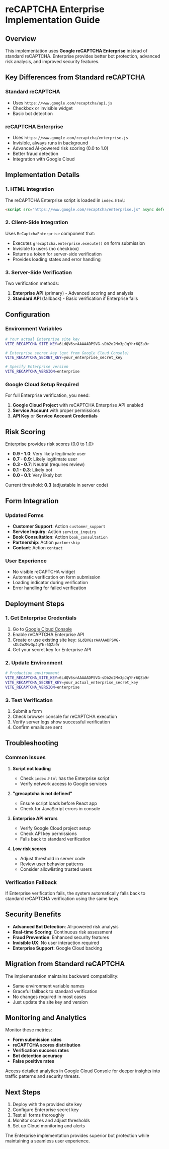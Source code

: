 # reCAPTCHA Enterprise Implementation Guide

## Overview

This implementation uses **Google reCAPTCHA Enterprise** instead of standard reCAPTCHA. Enterprise provides better bot protection, advanced risk analysis, and improved security features.

## Key Differences from Standard reCAPTCHA

### Standard reCAPTCHA
- Uses `https://www.google.com/recaptcha/api.js`
- Checkbox or invisible widget
- Basic bot detection

### reCAPTCHA Enterprise
- Uses `https://www.google.com/recaptcha/enterprise.js`
- Invisible, always runs in background
- Advanced AI-powered risk scoring (0.0 to 1.0)
- Better fraud detection
- Integration with Google Cloud

## Implementation Details

### 1. HTML Integration

The reCAPTCHA Enterprise script is loaded in `index.html`:

```html
<script src="https://www.google.com/recaptcha/enterprise.js" async defer></script>
```

### 2. Client-Side Integration

Uses `ReCaptchaEnterprise` component that:
- Executes `grecaptcha.enterprise.execute()` on form submission
- Invisible to users (no checkbox)
- Returns a token for server-side verification
- Provides loading states and error handling

### 3. Server-Side Verification

Two verification methods:
1. **Enterprise API** (primary) - Advanced scoring and analysis
2. **Standard API** (fallback) - Basic verification if Enterprise fails

## Configuration

### Environment Variables

```bash
# Your actual Enterprise site key
VITE_RECAPTCHA_SITE_KEY=6LdQV6srAAAAADPSVG-sDb2o2Mv3pJqYhr6QZa9r

# Enterprise secret key (get from Google Cloud Console)
VITE_RECAPTCHA_SECRET_KEY=your_enterprise_secret_key

# Specify Enterprise version
VITE_RECAPTCHA_VERSION=enterprise
```

### Google Cloud Setup Required

For full Enterprise verification, you need:

1. **Google Cloud Project** with reCAPTCHA Enterprise API enabled
2. **Service Account** with proper permissions
3. **API Key** or **Service Account Credentials**

## Risk Scoring

Enterprise provides risk scores (0.0 to 1.0):
- **0.9 - 1.0**: Very likely legitimate user
- **0.7 - 0.9**: Likely legitimate user  
- **0.3 - 0.7**: Neutral (requires review)
- **0.1 - 0.3**: Likely bot
- **0.0 - 0.1**: Very likely bot

Current threshold: **0.3** (adjustable in server code)

## Form Integration

### Updated Forms
- **Customer Support**: Action `customer_support`
- **Service Inquiry**: Action `service_inquiry`
- **Book Consultation**: Action `book_consultation`
- **Partnership**: Action `partnership`
- **Contact**: Action `contact`

### User Experience
- No visible reCAPTCHA widget
- Automatic verification on form submission
- Loading indicator during verification
- Error handling for failed verification

## Deployment Steps

### 1. Get Enterprise Credentials

1. Go to [Google Cloud Console](https://console.cloud.google.com/)
2. Enable reCAPTCHA Enterprise API
3. Create or use existing site key: `6LdQV6srAAAAADPSVG-sDb2o2Mv3pJqYhr6QZa9r`
4. Get your secret key for Enterprise API

### 2. Update Environment

```bash
# Production environment
VITE_RECAPTCHA_SITE_KEY=6LdQV6srAAAAADPSVG-sDb2o2Mv3pJqYhr6QZa9r
VITE_RECAPTCHA_SECRET_KEY=your_actual_enterprise_secret_key
VITE_RECAPTCHA_VERSION=enterprise
```

### 3. Test Verification

1. Submit a form
2. Check browser console for reCAPTCHA execution
3. Verify server logs show successful verification
4. Confirm emails are sent

## Troubleshooting

### Common Issues

1. **Script not loading**
   - Check `index.html` has the Enterprise script
   - Verify network access to Google services

2. **"grecaptcha is not defined"**
   - Ensure script loads before React app
   - Check for JavaScript errors in console

3. **Enterprise API errors**
   - Verify Google Cloud project setup
   - Check API key permissions
   - Falls back to standard verification

4. **Low risk scores**
   - Adjust threshold in server code
   - Review user behavior patterns
   - Consider allowlisting trusted users

### Verification Fallback

If Enterprise verification fails, the system automatically falls back to standard reCAPTCHA verification using the same keys.

## Security Benefits

- **Advanced Bot Detection**: AI-powered risk analysis
- **Real-time Scoring**: Continuous risk assessment
- **Fraud Prevention**: Enhanced security features
- **Invisible UX**: No user interaction required
- **Enterprise Support**: Google Cloud backing

## Migration from Standard reCAPTCHA

The implementation maintains backward compatibility:
- Same environment variable names
- Graceful fallback to standard verification
- No changes required in most cases
- Just update the site key and version

## Monitoring and Analytics

Monitor these metrics:
- **Form submission rates**
- **reCAPTCHA scores distribution**  
- **Verification success rates**
- **Bot detection accuracy**
- **False positive rates**

Access detailed analytics in Google Cloud Console for deeper insights into traffic patterns and security threats.

## Next Steps

1. Deploy with the provided site key
2. Configure Enterprise secret key
3. Test all forms thoroughly
4. Monitor scores and adjust thresholds
5. Set up Cloud monitoring and alerts

The Enterprise implementation provides superior bot protection while maintaining a seamless user experience.

